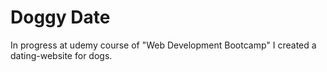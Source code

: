 # Doggy Date

In progress at udemy course of "Web Development Bootcamp" I created a dating-website for dogs.
